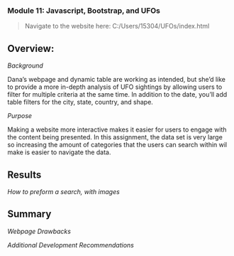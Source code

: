 ###  Module 11: Javascript, Bootstrap, and UFOs

> Navigate to the website here: C:/Users/15304/UFOs/index.html 

## Overview: 

*Background* 

Dana’s webpage and dynamic table are working as intended, but she’d like to provide a more in-depth analysis of UFO sightings by allowing users to filter for multiple criteria at the same time. In addition to the date, you’ll add table filters for the city, state, country, and shape.

*Purpose* 

Making a website more interactive makes it easier for users to engage with the content being presented. In this assignment, the data set is very large so increasing the amount of categories that the users can search within wil make is easier to navigate the data. 

## Results

*How to preform a search, with images* 


## Summary

*Webpage Drawbacks*

*Additional Development Recommendations*
